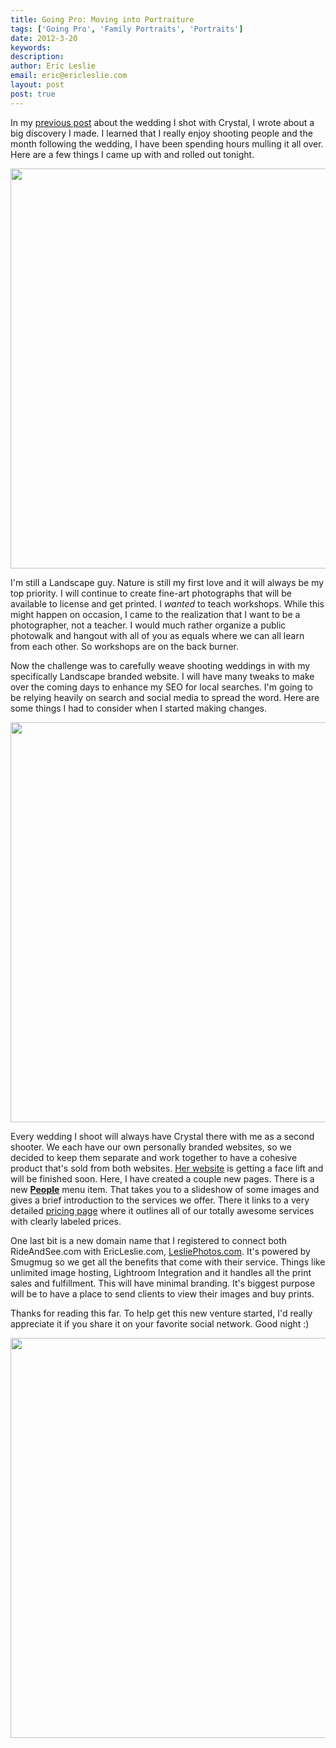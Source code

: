 ```yaml
---
title: Going Pro: Moving into Portraiture
tags: ['Going Pro', 'Family Portraits', 'Portraits']
date: 2012-3-20
keywords: 
description: 
author: Eric Leslie
email: eric@ericleslie.com
layout: post
post: true
---
```


In my <a title="My First Wedding: John and Mindy Copeland" href="http://ericleslie.com/blog/first-wedding-john-mindy-copeland/">previous post</a> about the wedding I shot with Crystal, I wrote about a big discovery I made. I learned that I really enjoy shooting people and the month following the wedding, I have been spending hours mulling it all over. Here are a few things I came up with and rolled out tonight.
<p style="text-align: center;"><img class="aligncenter" title="Boys on a Fence" src="http://www.lesliephotos.com/Families/Some-Highlights/i-h8dXHFB/0/L/DSC0016-L.jpg" alt="" width="640" /></p>
I'm still a Landscape guy. Nature is still my first love and it will always be my top priority. I will continue to create fine-art photographs that will be available to license and get printed. I <em>wanted</em> to teach workshops. While this might happen on occasion, I came to the realization that I want to be a photographer, not a teacher. I would much rather organize a public photowalk and hangout with all of you as equals where we can all learn from each other. So workshops are on the back burner.

Now the challenge was to carefully weave shooting weddings in with my specifically Landscape branded website. I will have many tweaks to make over the coming days to enhance my SEO for local searches. I'm going to be relying heavily on search and social media to spread the word. Here are some things I had to consider when I started making changes.

<img class="alignnone" title="Blue Eyes" src="http://www.lesliephotos.com/Families/Some-Highlights/i-jZLjqK8/0/XL/DSC6642-L.jpg" alt="" width="640" />

Every wedding I shoot will always have Crystal there with me as a second shooter. We each have our own personally branded websites, so we decided to keep them separate and work together to have a cohesive product that's sold from both websites. <a href="http://rideandsee.com">Her website</a> is getting a face lift and will be finished soon. Here, I have created a couple new pages. There is a new <strong><a href="http://ericleslie.com/people">People</a></strong> menu item. That takes you to a slideshow of some images and gives a brief introduction to the services we offer. There it links to a very detailed <a href="http://ericleslie.com/about/pricing">pricing page</a> where it outlines all of our totally awesome services with clearly labeled prices.

One last bit is a new domain name that I registered to connect both RideAndSee.com with EricLeslie.com, <a href="http://lesliephotos.com">LesliePhotos.com</a>. It's powered by Smugmug so we get all the benefits that come with their service. Things like unlimited image hosting, Lightroom Integration and it handles all the print sales and fulfillment. This will have minimal branding. It's biggest purpose will be to have a place to send clients to view their images and buy prints.

Thanks for reading this far. To help get this new venture started, I'd really appreciate it if you share it on your favorite social network. Good night :)

<img class="alignnone" title="Fall Smiles" src="http://www.lesliephotos.com/Families/Some-Highlights/i-2NJPB5G/0/XL/DSC0002-XL.jpg" alt="" width="640" />
